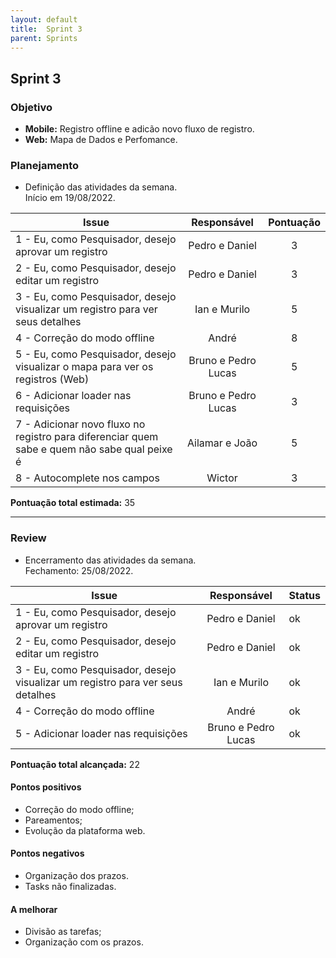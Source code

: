 ```yaml
---
layout: default
title:  Sprint 3
parent: Sprints
---
```



## Sprint 3

### Objetivo

- **Mobile:** Registro offline e adicão novo fluxo de registro.
- **Web:** Mapa de Dados e Perfomance.

### Planejamento

- Definição das atividades da semana.  
Início em 19/08/2022. 

**Issue** |**Responsável**| **Pontuação** 
----------|:-------------:|:---------:
1 - Eu, como Pesquisador, desejo aprovar um registro | Pedro e Daniel | 3
2 - Eu, como Pesquisador, desejo editar um registro| Pedro e Daniel | 3
3 - Eu, como Pesquisador, desejo visualizar um registro para ver seus detalhes | Ian e Murilo | 5
4 - Correção do modo offline | André | 8
5 - Eu, como Pesquisador, desejo visualizar o mapa para ver os registros (Web) | Bruno e Pedro Lucas | 5
6 - Adicionar loader nas requisições | Bruno e Pedro Lucas | 3
7 - Adicionar novo fluxo no registro para diferenciar quem sabe e quem não sabe qual peixe é | Ailamar e João | 5
8 - Autocomplete nos campos | Wictor | 3

**Pontuação total estimada:** 35

---

### Review

- Encerramento das atividades da semana.  
Fechamento: 25/08/2022.

**Issue** |**Responsável**| **Status** |
----------| :-----------: | ----------
1 - Eu, como Pesquisador, desejo aprovar um registro | Pedro e Daniel | ok
2 - Eu, como Pesquisador, desejo editar um registro| Pedro e Daniel | ok
3 - Eu, como Pesquisador, desejo visualizar um registro para ver seus detalhes | Ian e Murilo | ok
4 - Correção do modo offline | André | ok
5 - Adicionar loader nas requisições | Bruno e Pedro Lucas | ok

**Pontuação total alcançada:** 22

#### Pontos positivos
- Correção do modo offline;
- Pareamentos;
- Evolução da plataforma web.

#### Pontos negativos
- Organização dos prazos.
- Tasks não finalizadas.

#### A melhorar
- Divisão as tarefas;
- Organização com os prazos. 
